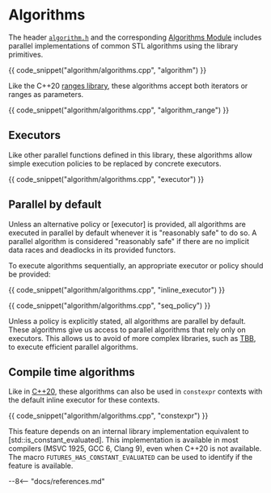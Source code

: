 # Algorithms

The header [`algorithm.h`](/futures/reference/Files/algorithm_8h.md) and the corresponding
[Algorithms Module](reference/Modules/group__algorithms/) includes parallel implementations of common STL algorithms
using the library primitives.

{{ code_snippet("algorithm/algorithms.cpp", "algorithm") }}

Like the C++20 [ranges library](https://en.cppreference.com/w/cpp/ranges), these algorithms accept both iterators or
ranges as parameters.

{{ code_snippet("algorithm/algorithms.cpp", "algorithm_range") }}

## Executors

Like other parallel functions defined in this library, these algorithms allow simple execution policies to be replaced
by concrete executors.

{{ code_snippet("algorithm/algorithms.cpp", "executor") }}

## Parallel by default

Unless an alternative policy or [executor] is provided, all algorithms are executed in parallel by default whenever it
is "reasonably safe" to do so. A parallel algorithm is considered "reasonably safe" if there are no implicit data races
and deadlocks in its provided functors.

To execute algorithms sequentially, an appropriate executor or policy should be provided:

{{ code_snippet("algorithm/algorithms.cpp", "inline_executor") }}

{{ code_snippet("algorithm/algorithms.cpp", "seq_policy") }}

Unless a policy is explicitly stated, all algorithms are parallel by default. These algorithms give us access to
parallel algorithms that rely only on executors. This allows us to avoid of more complex libraries, such
as [TBB](https://github.com/oneapi-src/oneTBB), to execute efficient parallel algorithms.

## Compile time algorithms

Like in [C++20](https://en.cppreference.com/w/cpp/algorithm), these algorithms can also be used in
`constexpr` contexts with the default inline executor for these contexts.

{{ code_snippet("algorithm/algorithms.cpp", "constexpr") }}

This feature depends on an internal library implementation equivalent to [std::is_constant_evaluated]. This
implementation is available in most compilers (MSVC 1925, GCC 6, Clang 9), even when C++20 is not available. The macro
`FUTURES_HAS_CONSTANT_EVALUATED` can be used to identify if the feature is available.

--8<-- "docs/references.md"